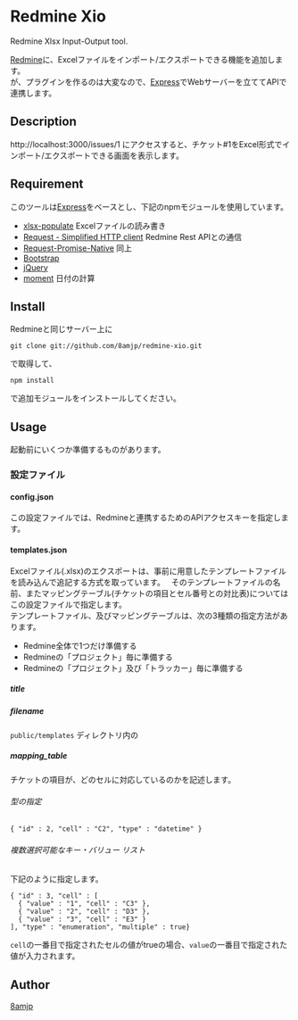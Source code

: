 Redmine Xio
===========

Redmine Xlsx Input-Output tool.
    
[Redmine](http://www.redmine.org/)に、Excelファイルをインポート/エクスポートできる機能を追加します。  
が、プラグインを作るのは大変なので、[Express](https://www.npmjs.com/package/express)でWebサーバーを立ててAPIで連携します。

## Description

http://localhost:3000/issues/1 にアクセスすると、チケット#1をExcel形式でインポート/エクスポートできる画面を表示します。

## Requirement

このツールは[Express](https://www.npmjs.com/package/express)をベースとし、下記のnpmモジュールを使用しています。

* [xlsx-populate](https://www.npmjs.com/package/xlsx-populate) Excelファイルの読み書き
* [Request - Simplified HTTP client](https://www.npmjs.com/package/request) Redmine Rest APIとの通信
* [Request-Promise-Native](https://github.com/request/request-promise-native) 同上
* [Bootstrap](https://www.npmjs.com/package/bootstrap)
* [jQuery](https://www.npmjs.com/package/jquery)
* [moment](https://www.npmjs.com/package/moment) 日付の計算

## Install

Redmineと同じサーバー上に

`git clone git://github.com/8amjp/redmine-xio.git`

で取得して、

`npm install`

で追加モジュールをインストールしてください。

## Usage

起動前にいくつか準備するものがあります。

### 設定ファイル

#### config.json
この設定ファイルでは、Redmineと連携するためのAPIアクセスキーを指定します。

#### templates.json

Excelファイル(.xlsx)のエクスポートは、事前に用意したテンプレートファイルを読み込んで追記する方式を取っています。  
そのテンプレートファイルの名前、またマッピングテーブル(チケットの項目とセル番号との対比表)についてはこの設定ファイルで指定します。  
テンプレートファイル、及びマッピングテーブルは、次の3種類の指定方法があります。

* Redmine全体で1つだけ準備する
* Redmineの「プロジェクト」毎に準備する
* Redmineの「プロジェクト」及び「トラッカー」毎に準備する 

##### title

##### filename

`public/templates` ディレクトリ内の

##### mapping_table

チケットの項目が、どのセルに対応しているのかを記述します。

###### 型の指定

`{ "id" : 2, "cell" : "C2", "type" : "datetime" }`

###### 複数選択可能なキー・バリュー リスト

下記のように指定します。

```
{ "id" : 3, "cell" : [
  { "value" : "1", "cell" : "C3" },
  { "value" : "2", "cell" : "D3" },
  { "value" : "3", "cell" : "E3" }
], "type" : "enumeration", "multiple" : true}
```

`cell`の一番目で指定されたセルの値がtrueの場合、`value`の一番目で指定された値が入力されます。

## Author

[8amjp](https://github.com/8amjp)
